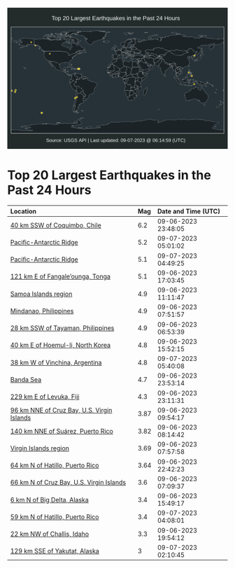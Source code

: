 ![Map](./map.png)

# Top 20 Largest Earthquakes in the Past 24 Hours

| Location | Mag | Date and Time (UTC) |
|:---|:---|:---|
| [40 km SSW of Coquimbo, Chile](https://earthquake.usgs.gov/earthquakes/eventpage/us7000ktti) | 6.2 | 09-06-2023 23:48:05 |
| [Pacific-Antarctic Ridge](https://earthquake.usgs.gov/earthquakes/eventpage/us7000ktvf) | 5.2 | 09-07-2023 05:01:02 |
| [Pacific-Antarctic Ridge](https://earthquake.usgs.gov/earthquakes/eventpage/us7000ktvc) | 5.1 | 09-07-2023 04:49:25 |
| [121 km E of Fangale’ounga, Tonga](https://earthquake.usgs.gov/earthquakes/eventpage/us7000ktpz) | 5.1 | 09-06-2023 17:03:45 |
| [Samoa Islands region](https://earthquake.usgs.gov/earthquakes/eventpage/us7000ktme) | 4.9 | 09-06-2023 11:11:47 |
| [Mindanao, Philippines](https://earthquake.usgs.gov/earthquakes/eventpage/us7000ktln) | 4.9 | 09-06-2023 07:51:57 |
| [28 km SSW of Tayaman, Philippines](https://earthquake.usgs.gov/earthquakes/eventpage/us7000ktlh) | 4.9 | 09-06-2023 06:53:39 |
| [40 km E of Hoemul-li, North Korea](https://earthquake.usgs.gov/earthquakes/eventpage/us7000ktnn) | 4.8 | 09-06-2023 15:52:15 |
| [38 km W of Vinchina, Argentina](https://earthquake.usgs.gov/earthquakes/eventpage/us7000ktvg) | 4.8 | 09-07-2023 05:40:08 |
| [Banda Sea](https://earthquake.usgs.gov/earthquakes/eventpage/us7000kttl) | 4.7 | 09-06-2023 23:53:14 |
| [229 km E of Levuka, Fiji](https://earthquake.usgs.gov/earthquakes/eventpage/us7000ktt2) | 4.3 | 09-06-2023 23:11:31 |
| [96 km NNE of Cruz Bay, U.S. Virgin Islands](https://earthquake.usgs.gov/earthquakes/eventpage/pr2023249004) | 3.87 | 09-06-2023 09:54:17 |
| [140 km NNE of Suárez, Puerto Rico](https://earthquake.usgs.gov/earthquakes/eventpage/pr2023249003) | 3.82 | 09-06-2023 08:14:42 |
| [Virgin Islands region](https://earthquake.usgs.gov/earthquakes/eventpage/pr2023249002) | 3.69 | 09-06-2023 07:57:58 |
| [64 km N of Hatillo, Puerto Rico](https://earthquake.usgs.gov/earthquakes/eventpage/pr2023249005) | 3.64 | 09-06-2023 22:42:23 |
| [66 km N of Cruz Bay, U.S. Virgin Islands](https://earthquake.usgs.gov/earthquakes/eventpage/pr2023249001) | 3.6 | 09-06-2023 07:09:37 |
| [6 km N of Big Delta, Alaska](https://earthquake.usgs.gov/earthquakes/eventpage/ak023bg21gik) | 3.4 | 09-06-2023 15:49:17 |
| [59 km N of Hatillo, Puerto Rico](https://earthquake.usgs.gov/earthquakes/eventpage/pr71424048) | 3.4 | 09-07-2023 04:08:01 |
| [22 km NW of Challis, Idaho](https://earthquake.usgs.gov/earthquakes/eventpage/us7000ktrd) | 3.3 | 09-06-2023 19:54:12 |
| [129 km SSE of Yakutat, Alaska](https://earthquake.usgs.gov/earthquakes/eventpage/ak023bhhlvbs) | 3 | 09-07-2023 02:10:45 |
